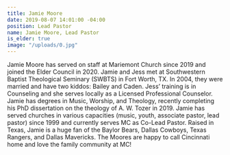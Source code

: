 ```yaml
---
title: Jamie Moore
date: 2019-08-07 14:01:00 -04:00
position: Lead Pastor
name: Jamie Moore, Lead Pastor
is_elder: true
image: "/uploads/0.jpg"
---
```


Jamie Moore has served on staff at Mariemont Church since 2019 and joined the Elder Council in 2020. Jamie and Jess met at Southwestern Baptist Theological Seminary (SWBTS) in Fort Worth, TX. In 2004, they were married and have two kiddos: Bailey and Caden. Jess’ training is in Counseling and she serves locally as a Licensed Professional Counselor. Jamie has degrees in Music, Worship, and Theology, recently completing his PhD dissertation on the theology of A. W. Tozer in 2019. Jamie has served churches in various capacities (music, youth, associate pastor, lead pastor) since 1999 and currently serves MC as Co-Lead Pastor. Raised in Texas, Jamie is a huge fan of the Baylor Bears, Dallas Cowboys, Texas Rangers, and Dallas Mavericks. The Moores are happy to call Cincinnati home and love the family community at MC!